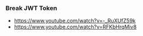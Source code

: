 ### Break JWT Token
- https://www.youtube.com/watch?v=-_RuXUfZ59k
- https://www.youtube.com/watch?v=RFKbHrqMiv8
